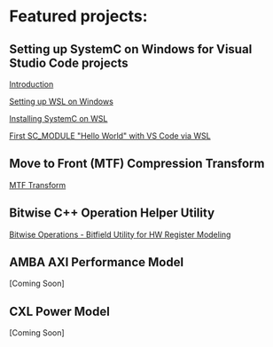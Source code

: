 # Featured projects:

## Setting up SystemC on Windows for Visual Studio Code projects

[Introduction](https://pgudadhe.github.io/SystemC-Setup-for-VSCode-Windows)

[Setting up WSL on Windows](https://pgudadhe.github.io/SystemC-Setup-for-VSCode-Windows/wsl)

[Installing SystemC on WSL](https://pgudadhe.github.io/SystemC-Setup-for-VSCode-Windows/systemc)

[First SC_MODULE "Hello World" with VS Code via WSL](https://pgudadhe.github.io/SystemC-Setup-for-VSCode-Windows/systemc)



## Move to Front (MTF) Compression Transform
[MTF Transform](https://github.com/pgudadhe/MTF-Transform)

## Bitwise C++ Operation Helper Utility
[Bitwise Operations - Bitfield Utility for HW Register Modeling](https://github.com/pgudadhe/BitwiseOperations)

## AMBA AXI Performance Model 
[Coming Soon]

## CXL Power Model
[Coming Soon]
